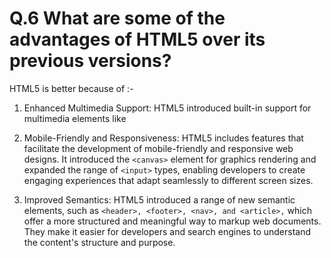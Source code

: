 # Q.6 What are some of the advantages of HTML5 over its previous versions?



HTML5 is better because of :-

1. Enhanced Multimedia Support: HTML5 introduced built-in support for multimedia elements like <audio> and <video>. This streamlines the integration of multimedia content into web pages, resulting in better performance, broader compatibility across browsers and devices, and an overall improved user experience.

2. Mobile-Friendly and Responsiveness: HTML5 includes features that facilitate the development of mobile-friendly and responsive web designs. It introduced the `<canvas>` element for graphics rendering and expanded the range of `<input>` types, enabling developers to create engaging experiences that adapt seamlessly to different screen sizes.

3. Improved Semantics: HTML5 introduced a range of new semantic elements, such as `<header>, <footer>, <nav>, and <article>,` which offer a more structured and meaningful way to markup web documents. They make it easier for developers and search engines to understand the content's structure and purpose.
